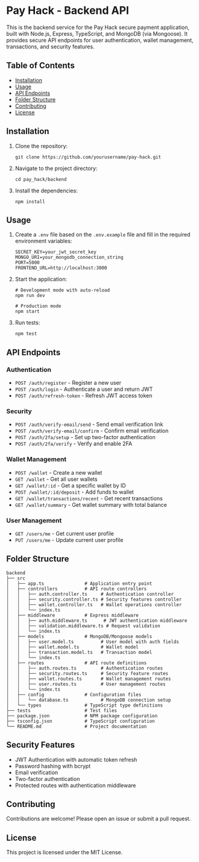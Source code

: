 # Pay Hack - Backend API

This is the backend service for the Pay Hack secure payment application, built with Node.js, Express, TypeScript, and MongoDB (via Mongoose). It provides secure API endpoints for user authentication, wallet management, transactions, and security features.

## Table of Contents

- [Installation](#installation)
- [Usage](#usage)
- [API Endpoints](#api-endpoints)
- [Folder Structure](#folder-structure)
- [Contributing](#contributing)
- [License](#license)

## Installation

1. Clone the repository:
   ```
   git clone https://github.com/yourusername/pay-hack.git
   ```

2. Navigate to the project directory:
   ```
   cd pay_hack/backend
   ```

3. Install the dependencies:
   ```
   npm install
   ```

## Usage

1. Create a `.env` file based on the `.env.example` file and fill in the required environment variables:
   ```
   SECRET_KEY=your_jwt_secret_key
   MONGO_URI=your_mongodb_connection_string
   PORT=5000
   FRONTEND_URL=http://localhost:3000
   ```

2. Start the application:
   ```
   # Development mode with auto-reload
   npm run dev
   
   # Production mode
   npm start
   ```

3. Run tests:
   ```
   npm test
   ```

## API Endpoints

### Authentication
- `POST /auth/register` - Register a new user
- `POST /auth/login` - Authenticate a user and return JWT
- `POST /auth/refresh-token` - Refresh JWT access token

### Security
- `POST /auth/verify-email/send` - Send email verification link
- `POST /auth/verify-email/confirm` - Confirm email verification
- `POST /auth/2fa/setup` - Set up two-factor authentication
- `POST /auth/2fa/verify` - Verify and enable 2FA

### Wallet Management
- `POST /wallet` - Create a new wallet
- `GET /wallet` - Get all user wallets
- `GET /wallet/:id` - Get a specific wallet by ID
- `POST /wallet/:id/deposit` - Add funds to wallet
- `GET /wallet/transactions/recent` - Get recent transactions
- `GET /wallet/summary` - Get wallet summary with total balance

### User Management
- `GET /users/me` - Get current user profile
- `PUT /users/me` - Update current user profile

## Folder Structure

```
backend
├── src
│   ├── app.ts               # Application entry point
│   ├── controllers          # API route controllers
│   │   ├── auth.controller.ts     # Authentication controller
│   │   ├── security.controller.ts # Security features controller
│   │   ├── wallet.controller.ts   # Wallet operations controller
│   │   └── index.ts
│   ├── middleware           # Express middleware
│   │   ├── auth.middleware.ts      # JWT authentication middleware
│   │   ├── validation.middleware.ts # Request validation
│   │   └── index.ts
│   ├── models               # MongoDB/Mongoose models
│   │   ├── user.model.ts          # User model with auth fields
│   │   ├── wallet.model.ts        # Wallet model
│   │   ├── transaction.model.ts   # Transaction model
│   │   └── index.ts
│   ├── routes               # API route definitions
│   │   ├── auth.routes.ts         # Authentication routes
│   │   ├── security.routes.ts     # Security feature routes
│   │   ├── wallet.routes.ts       # Wallet management routes
│   │   ├── user.routes.ts         # User management routes
│   │   └── index.ts
│   ├── config               # Configuration files
│   │   └── database.ts            # MongoDB connection setup
│   └── types                # TypeScript type definitions
├── tests                    # Test files
├── package.json             # NPM package configuration
├── tsconfig.json            # TypeScript configuration
└── README.md                # Project documentation
```

## Security Features

- JWT Authentication with automatic token refresh
- Password hashing with bcrypt
- Email verification
- Two-factor authentication
- Protected routes with authentication middleware

## Contributing

Contributions are welcome! Please open an issue or submit a pull request.

## License

This project is licensed under the MIT License.